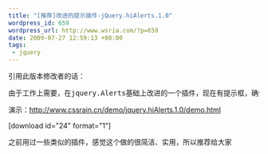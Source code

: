 ```yaml
--- 
title: "[推荐]改进的提示插件-jQuery.hiAlerts.1.0"
wordpress_id: 659
wordpress_url: http://www.wsria.com/?p=659
date: 2009-07-27 12:59:13 +08:00
tags: 
 - jquery
---
```

引用此版本修改者的话：
<pre>由于工作上需要，在jquery.Alerts基础上改进的一个插件，现在有提示框，确认框，输入框，弹出提示层，顶部浮动提示层5个效果，我重命名他为hiAlerts，hi表示招呼的意思，这个可能还要修改添加一些效果，所以暂定为1.0版吧</pre>



演示：<a href="http://www.cssrain.cn/demo/jquery.hiAlerts.1.0/demo.html">http://www.cssrain.cn/demo/jquery.hiAlerts.1.0/demo.html</a>

[download id="24" format="1"]

之前用过一些类似的插件，感觉这个做的很简洁、实用，所以推荐给大家
